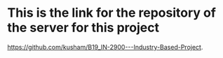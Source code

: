 # This is the link for the repository of the server for this project 

https://github.com/kusham/B19_IN-2900---Industry-Based-Project.

